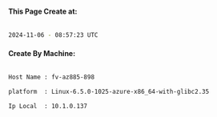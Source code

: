 
   
#### This Page Create at:

```bash

2024-11-06 - 08:57:23 UTC

```

#### Create By Machine:

```bash

Host Name : fv-az885-898

platform  : Linux-6.5.0-1025-azure-x86_64-with-glibc2.35

Ip Local  : 10.1.0.137

```

